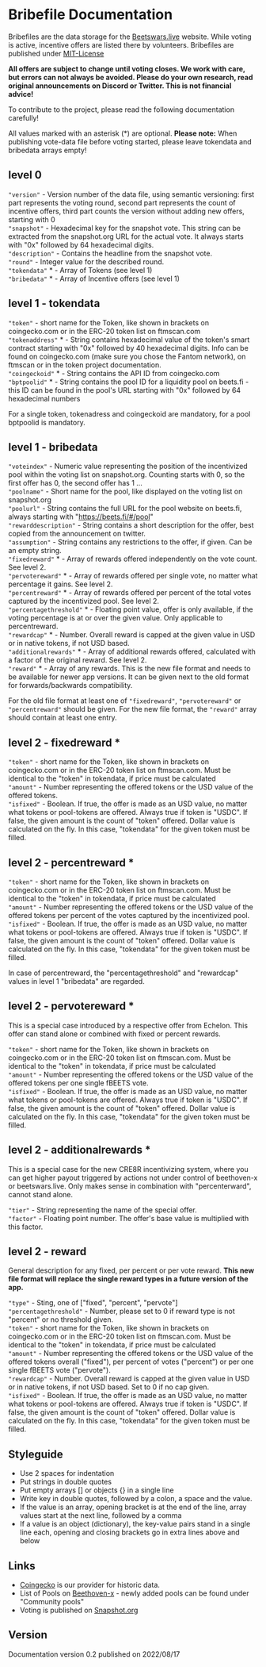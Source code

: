 # Bribefile Documentation

Bribefiles are the data storage for the [Beetswars.live](https://www.beetswars.live/) website. While voting is active, incentive offers are listed there by volunteers. Bribefiles are published under [MIT-License](./LICENSE)

**All offers are subject to change until voting closes. We work with care, but errors can not always be avoided. Please do your own research, read original announcements on Discord or Twitter. This is not financial advice!**

To contribute to the project, please read the following documentation carefully!

All values marked with an asterisk (*) are optional.
**Please note:** When publishing vote-data file before voting started, please leave tokendata and bribedata arrays empty!

## level 0

`"version"` - Version number of the data file, using semantic versioning: first part represents the voting round, second part represents the count of incentive offers, third part counts the version without adding new offers, starting with 0  
`"snapshot"` - Hexadecimal key for the snapshot vote. This string can be extracted from the snapshot.org URL for the actual vote. It always starts with "0x" followed by 64 hexadecimal digits.  
`"description"` - Contains the headline from the snapshot vote.  
`"round"` - Integer value for the described round.  
`"tokendata"` * - Array of Tokens (see level 1)  
`"bribedata"` * - Array of Incentive offers (see level 1)

## level 1 - tokendata

`"token"` - short name for the Token, like shown in brackets on coingecko.com or in the ERC-20 token list on ftmscan.com  
`"tokenaddress"` * - String contains hexadecimal value of the token's smart contract starting with "0x" followed by 40 hexadecimal digits. Info can be found on coingecko.com (make sure you chose the Fantom network), on ftmscan or in the token project documentation.  
`"coingeckoid"` * - String contains the API ID from coingecko.com  
`"bptpoolid"` * - String contains the pool ID for a liquidity pool on beets.fi - this ID can be found in the pool's URL starting with "0x" followed by 64 hexadecimal numbers  
  
For a single token, tokenadress and coingeckoid are mandatory, for a pool bptpoolid is mandatory.

## level 1 - bribedata

`"voteindex"` - Numeric value representing the position of the incentivized pool within the voting list on snapshot.org. Counting starts with 0, so the first offer has 0, the second offer has 1 ...  
`"poolname"` - Short name for the pool, like displayed on the voting list on snapshot.org  
`"poolurl"` - String contains the full URL for the pool website on beets.fi, always starting with "https://beets.fi/#/pool"  
`"rewarddescription"` - String contains a short description for the offer, best copied from the announcement on twitter.  
`"assumption"` - String contains any restrictions to the offer, if given. Can be an empty string.  
`"fixedreward"` * - Array of rewards offered independently on the vote count. See level 2.  
`"pervotereward"` * - Array of rewards offered per single vote, no matter what percentage it gains. See level 2.  
`"percentreward"` * - Array of rewards offered per percent of the total votes captured by the incentivized pool. See level 2.  
`"percentagethreshold"` * - Floating point value, offer is only available, if the voting percentage is at or over the given value. Only applicable to percentreward.  
`"rewardcap"` * - Number. Overall reward is capped at the given value in USD or in native tokens, if not USD based.  
`"additionalrewards"` * - Array of additional rewards offered, calculated with a factor of the original reward. See level 2.  
`"reward"` * - Array of any rewards. This is the new file format and needs to be available for newer app versions. It can be given next to the old format for forwards/backwards compatibility.  
  
For the old file format at least one of `"fixedreward"`, `"pervotereward"` or `"percentreward"` should be given.
For the new file format, the `"reward"` array should contain at least one entry.

## level 2 - fixedreward *

`"token"` - short name for the Token, like shown in brackets on coingecko.com or in the ERC-20 token list on ftmscan.com. Must be identical to the "token" in tokendata, if price must be calculated  
`"amount"` - Number representing the offered tokens or the USD value of the offered tokens.  
`"isfixed"` - Boolean. If true, the offer is made as an USD value, no matter what tokens or pool-tokens are offered. Always true if token is "USDC". If false, the given amount is the count of "token" offered. Dollar value is calculated on the fly. In this case, "tokendata" for the given token must be filled.

## level 2 - percentreward *

`"token"` - short name for the Token, like shown in brackets on coingecko.com or in the ERC-20 token list on ftmscan.com. Must be identical to the "token" in tokendata, if price must be calculated  
`"amount"` - Number representing the offered tokens or the USD value of the offered tokens per percent of the votes captured by the incentivized pool.  
`"isfixed"` - Boolean. If true, the offer is made as an USD value, no matter what tokens or pool-tokens are offered. Always true if token is "USDC". If false, the given amount is the count of "token" offered. Dollar value is calculated on the fly. In this case, "tokendata" for the given token must be filled.
  
In case of percentreward, the "percentagethreshold" and "rewardcap" values in level 1 "bribedata" are regarded.   

## level 2 - pervotereward *

This is a special case introduced by a respective offer from Echelon. This offer can stand alone or combined with fixed or percent rewards.

`"token"` - short name for the Token, like shown in brackets on coingecko.com or in the ERC-20 token list on ftmscan.com. Must be identical to the "token" in tokendata, if price must be calculated  
`"amount"` - Number representing the offered tokens or the USD value of the offered tokens per one single fBEETS vote.  
`"isfixed"` - Boolean. If true, the offer is made as an USD value, no matter what tokens or pool-tokens are offered. Always true if token is "USDC". If false, the given amount is the count of "token" offered. Dollar value is calculated on the fly. In this case, "tokendata" for the given token must be filled.

## level 2 - additionalrewards * 

This is a special case for the new CRE8R incentivizing system, where you can get higher payout triggered by actions not under control of beethoven-x or beetswars.live. Only makes sense in combination with "percenterward", cannot stand alone.  
  
`"tier"` - String representing the name of the special offer.  
`"factor"` - Floating point number. The offer's base value is multiplied with this factor.

## level 2 - reward

General description for any fixed, per percent or per vote reward. **This new file format will replace the single reward types in a future version of the app.**  
  
`"type"` - Sting, one of ["fixed", "percent", "pervote"]  
`"percentagethreshold"` - Number, please set to 0 if reward type is not "percent" or no threshold given.  
`"token"` - short name for the Token, like shown in brackets on coingecko.com or in the ERC-20 token list on ftmscan.com. Must be identical to the "token" in tokendata, if price must be calculated  
`"amount"` - Number representing the offered tokens or the USD value of the offered tokens overall ("fixed"), per percent of votes ("percent") or per one single fBEETS vote ("pervote").  
`"rewardcap"` - Number. Overall reward is capped at the given value in USD or in native tokens, if not USD based. Set to 0 if no cap given.  
`"isfixed"` - Boolean. If true, the offer is made as an USD value, no matter what tokens or pool-tokens are offered. Always true if token is "USDC". If false, the given amount is the count of "token" offered. Dollar value is calculated on the fly. In this case, "tokendata" for the given token must be filled.

## Styleguide

* Use 2 spaces for indentation
* Put strings in double quotes
* Put empty arrays [] or objects {} in a single line
* Write key in double quotes, followed by a colon, a space and the value.
* If the value is an array, opening bracket is at the end of the line, array values start at the next line, followed by a comma
* If a value is an object (dictionary), the key-value pairs stand in a single line each, opening and closing brackets go in extra lines above and below

## Links
* [Coingecko](https://www.coingecko.com/) is our provider for historic data.
* List of Pools on [Beethoven-x](https://beets.fi/#/pools) - newly added pools can be found under "Community pools"
* Voting is published on [Snapshot.org](https://snapshot.org/#/beets.eth)

## Version
Documentation version 0.2 published on 2022/08/17
